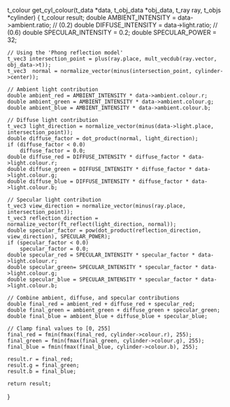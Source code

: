 t_colour get_cyl_colour(t_data *data, t_obj_data *obj_data, t_ray ray, t_objs *cylinder)
{
    t_colour result;
    double AMBIENT_INTENSITY = data->ambient.ratio; // (0.2)
    double DIFFUSE_INTENSITY = data->light.ratio;   // (0.6)
    double SPECULAR_INTENSITY = 0.2;
    double SPECULAR_POWER = 32;
    
    // Using the 'Phong reflection model'
	t_vec3 intersection_point = plus(ray.place, mult_vecdub(ray.vector, obj_data->t));
	t_vec3	normal = normalize_vector(minus(intersection_point, cylinder->center));

	// Ambient light contribution
	double ambient_red = AMBIENT_INTENSITY * data->ambient.colour.r;
	double ambient_green = AMBIENT_INTENSITY * data->ambient.colour.g;
	double ambient_blue = AMBIENT_INTENSITY * data->ambient.colour.b;

	// Diffuse light contribution
	t_vec3 light_direction = normalize_vector(minus(data->light.place, intersection_point));
	double diffuse_factor = dot_product(normal, light_direction);
	if (diffuse_factor < 0.0)
		diffuse_factor = 0.0;
	double diffuse_red = DIFFUSE_INTENSITY * diffuse_factor * data->light.colour.r;
	double diffuse_green = DIFFUSE_INTENSITY * diffuse_factor * data->light.colour.g;
	double diffuse_blue = DIFFUSE_INTENSITY * diffuse_factor * data->light.colour.b;
	
	// Specular light contribution
	t_vec3 view_direction = normalize_vector(minus(ray.place, intersection_point));
	t_vec3 reflection_direction = normalize_vector(ft_reflect(light_direction, normal));
	double specular_factor = pow(dot_product(reflection_direction, view_direction), SPECULAR_POWER);
	if (specular_factor < 0.0)
		specular_factor = 0.0;
	double specular_red = SPECULAR_INTENSITY * specular_factor * data->light.colour.r;
	double specular_green= SPECULAR_INTENSITY * specular_factor * data->light.colour.g;
	double specular_blue = SPECULAR_INTENSITY * specular_factor * data->light.colour.b;

	// Combine ambient, diffuse, and specular contributions
	double final_red = ambient_red + diffuse_red + specular_red;
	double final_green = ambient_green + diffuse_green + specular_green;
	double final_blue = ambient_blue + diffuse_blue + specular_blue;
	
	// Clamp final values to [0, 255]
	final_red = fmin(fmax(final_red, cylinder->colour.r), 255);
	final_green = fmin(fmax(final_green, cylinder->colour.g), 255);
	final_blue = fmin(fmax(final_blue, cylinder->colour.b), 255);

	result.r = final_red;
	result.g = final_green;
	result.b = final_blue;
	
	return result;	
	
}